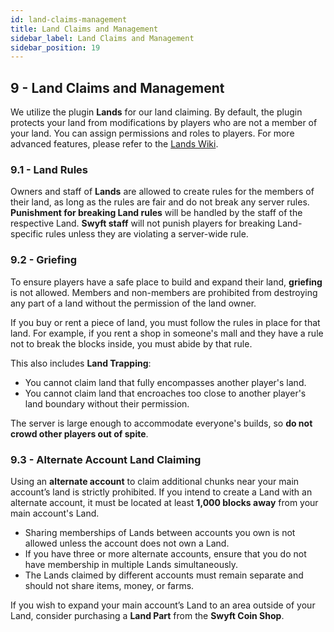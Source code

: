 ```yaml
---
id: land-claims-management
title: Land Claims and Management
sidebar_label: Land Claims and Management
sidebar_position: 19
---
```


## 9 - Land Claims and Management

We utilize the plugin **Lands** for our land claiming. By default, the plugin protects your land from modifications by players who are not a member of your land. You can assign permissions and roles to players. For more advanced features, please refer to the [Lands Wiki](https://wiki.incredibleplugins.com/lands/players/basics/start).

### 9.1 - Land Rules

Owners and staff of **Lands** are allowed to create rules for the members of their land, as long as the rules are fair and do not break any server rules. **Punishment for breaking Land rules** will be handled by the staff of the respective Land. **Swyft staff** will not punish players for breaking Land-specific rules unless they are violating a server-wide rule.

### 9.2 - Griefing

To ensure players have a safe place to build and expand their land, **griefing** is not allowed. Members and non-members are prohibited from destroying any part of a land without the permission of the land owner.

If you buy or rent a piece of land, you must follow the rules in place for that land. For example, if you rent a shop in someone's mall and they have a rule not to break the blocks inside, you must abide by that rule.

This also includes **Land Trapping**:
- You cannot claim land that fully encompasses another player's land.
- You cannot claim land that encroaches too close to another player's land boundary without their permission.
  
The server is large enough to accommodate everyone's builds, so **do not crowd other players out of spite**.

### 9.3 - Alternate Account Land Claiming

Using an **alternate account** to claim additional chunks near your main account’s land is strictly prohibited. If you intend to create a Land with an alternate account, it must be located at least **1,000 blocks away** from your main account's Land.

- Sharing memberships of Lands between accounts you own is not allowed unless the account does not own a Land.
- If you have three or more alternate accounts, ensure that you do not have membership in multiple Lands simultaneously.
- The Lands claimed by different accounts must remain separate and should not share items, money, or farms.

If you wish to expand your main account’s Land to an area outside of your Land, consider purchasing a **Land Part** from the **Swyft Coin Shop**.
